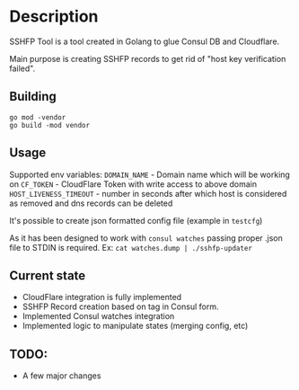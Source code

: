 # Description

SSHFP Tool is a tool created in Golang to glue Consul DB and Cloudflare.

Main purpose is creating SSHFP records to get rid of "host key verification failed".

## Building

```
go mod -vendor
go build -mod vendor
```

## Usage

Supported env variables:
`DOMAIN_NAME` - Domain name which will be working on
`CF_TOKEN` - CloudFlare Token with write access to above domain
`HOST_LIVENESS_TIMEOUT` - number in seconds after which host is 
considered as removed and dns records can be deleted

It's possible to create json formatted config file (example in `testcfg`)

As it has been designed to work with `consul watches` passing proper .json file
to STDIN is required. Ex:
`cat watches.dump | ./sshfp-updater`

## Current state
- CloudFlare integration is fully implemented
- SSHFP Record creation based on tag in Consul form.
- Implemented Consul watches integration
- Implemented logic to manipulate states (merging config, etc)

## TODO:
- A few major changes

